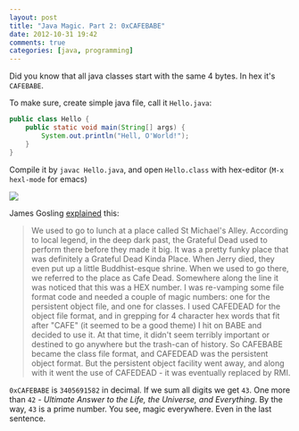 ```yaml
---
layout: post
title: "Java Magic. Part 2: 0xCAFEBABE"
date: 2012-10-31 19:42
comments: true
categories: [java, programming]
---
```


Did you know that all java classes start with the same 4 bytes. In hex it's `CAFEBABE`.

<!-- more -->

To make sure, create simple java file, call it `Hello.java`:

``` java
public class Hello {
    public static void main(String[] args) {
        System.out.println("Hell, O'World!");
    }
}
```

Compile it by `javac Hello.java`, and open `Hello.class` with hex-editor (`M-x hexl-mode` for emacs)

![](http://i.imgur.com/VztJknQ.png)

James Gosling [explained](http://radio-weblogs.com/0100490/2003/01/28.html) this:

> We used to go to lunch at a place called St Michael's Alley.
> According to local legend, in the deep dark past, the Grateful Dead used to perform there before they made it big.
> It was a pretty funky place that was definitely a Grateful Dead Kinda Place.
> When Jerry died, they even put up a little Buddhist-esque shrine.
> When we used to go there, we referred to the place as Cafe Dead.
> Somewhere along the line it was noticed that this was a HEX number.
> I was re-vamping some file format code and needed a couple of magic numbers: one for the persistent object file, and one for classes.
> I used CAFEDEAD for the object file format, and in grepping for 4 character hex words that fit after "CAFE" (it seemed to be a good theme)
> I hit on BABE and decided to use it. At that time, it didn't seem terribly important or destined to go anywhere but the trash-can of history.
> So CAFEBABE became the class file format, and CAFEDEAD was the persistent object format. But the persistent object facility went away,
> and along with it went the use of CAFEDEAD - it was eventually replaced by RMI.

`0xCAFEBABE` is `3405691582` in decimal.
If we sum all digits we get `43`. One more than `42` - *Ultimate Answer to the Life, the Universe, and Everything*.
By the way, `43` is a prime number. You see, magic everywhere. Even in the last sentence.
